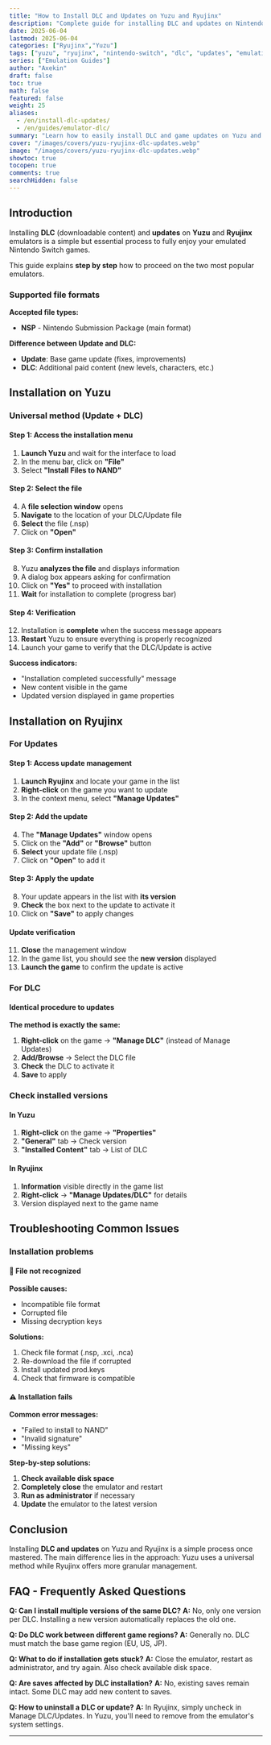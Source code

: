 ```yaml
---
title: "How to Install DLC and Updates on Yuzu and Ryujinx"
description: "Complete guide for installing DLC and updates on Nintendo Switch emulators Yuzu and Ryujinx - Detailed step-by-step procedure"
date: 2025-06-04
lastmod: 2025-06-04
categories: ["Ryujinx","Yuzu"]
tags: ["yuzu", "ryujinx", "nintendo-switch", "dlc", "updates", "emulation", "installation"]
series: ["Emulation Guides"]
author: "Axekin"
draft: false
toc: true
math: false
featured: false
weight: 25
aliases: 
  - /en/install-dlc-updates/
  - /en/guides/emulator-dlc/
summary: "Learn how to easily install DLC and game updates on Yuzu and Ryujinx emulators. Simple guide with screenshots for each step."
cover: "/images/covers/yuzu-ryujinx-dlc-updates.webp"
image: "/images/covers/yuzu-ryujinx-dlc-updates.webp"
showtoc: true
tocopen: true
comments: true
searchHidden: false
---
```


## Introduction

Installing **DLC** (downloadable content) and **updates** on **Yuzu** and **Ryujinx** emulators is a simple but essential process to fully enjoy your emulated Nintendo Switch games.

This guide explains **step by step** how to proceed on the two most popular emulators.

### Supported file formats

**Accepted file types:**
- **NSP** - Nintendo Submission Package (main format)

**Difference between Update and DLC:**
- **Update**: Base game update (fixes, improvements)
- **DLC**: Additional paid content (new levels, characters, etc.)

## Installation on Yuzu

### Universal method (Update + DLC)

#### Step 1: Access the installation menu

1. **Launch Yuzu** and wait for the interface to load
2. In the menu bar, click on **"File"**
3. Select **"Install Files to NAND"**

#### Step 2: Select the file

4. A **file selection window** opens
5. **Navigate** to the location of your DLC/Update file
6. **Select** the file (.nsp)
7. Click on **"Open"**

#### Step 3: Confirm installation

8. Yuzu **analyzes the file** and displays information
9. A dialog box appears asking for confirmation
10. Click on **"Yes"** to proceed with installation
11. **Wait** for installation to complete (progress bar)

#### Step 4: Verification

12. Installation is **complete** when the success message appears
13. **Restart** Yuzu to ensure everything is properly recognized
14. Launch your game to verify that the DLC/Update is active

**Success indicators:**
- "Installation completed successfully" message
- New content visible in the game
- Updated version displayed in game properties

## Installation on Ryujinx

### For Updates

#### Step 1: Access update management

1. **Launch Ryujinx** and locate your game in the list
2. **Right-click** on the game you want to update
3. In the context menu, select **"Manage Updates"**

#### Step 2: Add the update

4. The **"Manage Updates"** window opens
5. Click on the **"Add"** or **"Browse"** button
6. **Select** your update file (.nsp)
7. Click on **"Open"** to add it

#### Step 3: Apply the update

8. Your update appears in the list with **its version**
9. **Check** the box next to the update to activate it
10. Click on **"Save"** to apply changes

#### Update verification

11. **Close** the management window
12. In the game list, you should see the **new version** displayed
13. **Launch the game** to confirm the update is active

### For DLC

#### Identical procedure to updates

**The method is exactly the same:**
1. **Right-click** on the game → **"Manage DLC"** (instead of Manage Updates)
2. **Add/Browse** → Select the DLC file
3. **Check** the DLC to activate it
4. **Save** to apply

### Check installed versions

#### In Yuzu
1. **Right-click** on the game → **"Properties"**
2. **"General"** tab → Check version
3. **"Installed Content"** tab → List of DLC

#### In Ryujinx
1. **Information** visible directly in the game list
2. **Right-click** → **"Manage Updates/DLC"** for details
3. Version displayed next to the game name

## Troubleshooting Common Issues

### Installation problems

#### 🚫 File not recognized

**Possible causes:**
- Incompatible file format
- Corrupted file
- Missing decryption keys

**Solutions:**
1. Check file format (.nsp, .xci, .nca)
2. Re-download the file if corrupted
3. Install updated prod.keys
4. Check that firmware is compatible

#### ⚠️ Installation fails

**Common error messages:**
- "Failed to install to NAND"
- "Invalid signature"
- "Missing keys"

**Step-by-step solutions:**
1. **Check available disk space**
2. **Completely close** the emulator and restart
3. **Run as administrator** if necessary
4. **Update** the emulator to the latest version

## Conclusion

Installing **DLC and updates** on Yuzu and Ryujinx is a simple process once mastered. The main difference lies in the approach: Yuzu uses a universal method while Ryujinx offers more granular management.

## FAQ - Frequently Asked Questions

**Q: Can I install multiple versions of the same DLC?**
**A:** No, only one version per DLC. Installing a new version automatically replaces the old one.

**Q: Do DLC work between different game regions?**
**A:** Generally no. DLC must match the base game region (EU, US, JP).

**Q: What to do if installation gets stuck?**
**A:** Close the emulator, restart as administrator, and try again. Also check available disk space.

**Q: Are saves affected by DLC installation?**
**A:** No, existing saves remain intact. Some DLC may add new content to saves.

**Q: How to uninstall a DLC or update?**
**A:** In Ryujinx, simply uncheck in Manage DLC/Updates. In Yuzu, you'll need to remove from the emulator's system settings.

---
````